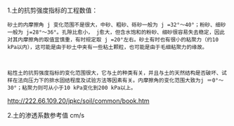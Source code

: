1.土的抗剪强度指标的工程数值： 

    砂土的内摩擦角 j 变化范围不是很大，中砂、粗砂、砾砂一般为 j =32°～40°；粉砂、细砂一般为 j=28°～36°。孔隙比愈小， j愈大，但含水饱和的粉砂、细砂很容易失去稳定，因此对其内摩擦角的取值宜慎重，有时规定取 j =20°左右。砂土有时也有很小的粘聚力（约10 kPa以内），这可能是由于砂土中夹有一些粘土颗粒，也可能是由于毛细粘聚力的缘故。

    粘性土的抗剪强度指标的变化范围很大，它与土的种类有关，并且与土的天然结构是否破坏、试样在法向压力下的排水固结程度及试验方法等因素有关。内摩擦角的变化范围大致为j ＝0°～30°；粘聚力则可从小于10 kPa变化到200 kPa以上。

http://222.66.109.20/jpkc/soil/common/book.htm

2.土的渗透系数参考值 cm/s
